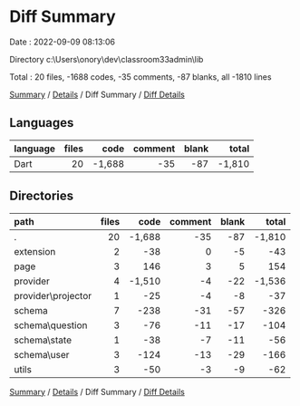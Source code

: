 # Diff Summary

Date : 2022-09-09 08:13:06

Directory c:\\Users\\onory\\dev\\classroom33admin\\lib

Total : 20 files,  -1688 codes, -35 comments, -87 blanks, all -1810 lines

[Summary](results.md) / [Details](details.md) / Diff Summary / [Diff Details](diff-details.md)

## Languages
| language | files | code | comment | blank | total |
| :--- | ---: | ---: | ---: | ---: | ---: |
| Dart | 20 | -1,688 | -35 | -87 | -1,810 |

## Directories
| path | files | code | comment | blank | total |
| :--- | ---: | ---: | ---: | ---: | ---: |
| . | 20 | -1,688 | -35 | -87 | -1,810 |
| extension | 2 | -38 | 0 | -5 | -43 |
| page | 3 | 146 | 3 | 5 | 154 |
| provider | 4 | -1,510 | -4 | -22 | -1,536 |
| provider\\projector | 1 | -25 | -4 | -8 | -37 |
| schema | 7 | -238 | -31 | -57 | -326 |
| schema\\question | 3 | -76 | -11 | -17 | -104 |
| schema\\state | 1 | -38 | -7 | -11 | -56 |
| schema\\user | 3 | -124 | -13 | -29 | -166 |
| utils | 3 | -50 | -3 | -9 | -62 |

[Summary](results.md) / [Details](details.md) / Diff Summary / [Diff Details](diff-details.md)